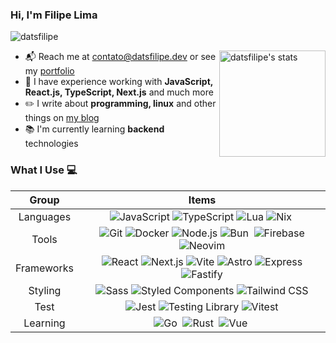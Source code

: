 ### Hi, I'm Filipe Lima

![datsfilipe](https://komarev.com/ghpvc/?username=datsfilipe&color=22272e)

<img align="right" height="170em" src="https://github-readme-stats.vercel.app/api?username=datsfilipe&show_icons=true&border_radius=5&theme=github_dark_dimmed" alt="datsfilipe's stats"/>

- :mailbox_with_mail: Reach me at <a href="mailto:contato@datsfilipe.dev" target="_blank">contato@datsfilipe.dev</a> or see my <a href="https://datsfilipe.dev" target="_blank">portfolio</a>
- :briefcase: I have experience working with **JavaScript, React.js, TypeScript, Next.js** and much more
- :pencil2: I write about **programming, linux** and other things on <a href="https://datsfilipe.dev/blog" target="_blank">my blog</a>
- :books: I'm currently learning **backend** technologies

### What I Use :computer:

| Group | Items |
| :---: | :---: |
| Languages | ![JavaScript](https://img.shields.io/badge/-JavaScript-22272e?logo=javascript) ![TypeScript](https://img.shields.io/badge/-TypeScript-22272e?logo=typescript) ![Lua](https://img.shields.io/badge/-Lua-22272e?logo=lua&logoColor=1572B6) ![Nix](https://img.shields.io/badge/-Nix-22272e?logo=nixos)&nbsp; |
| Tools | ![Git](https://img.shields.io/badge/-Git-22272e?logo=git) ![Docker](https://img.shields.io/badge/-Docker-22272e?logo=docker) ![Node.js](https://img.shields.io/badge/-Node.js-22272e?logo=node.js) ![Bun](https://img.shields.io/badge/-Bun-22272e?logo=bun)&nbsp; ![Firebase](https://img.shields.io/badge/-Firebase-22272e?logo=firebase) ![Neovim](https://img.shields.io/badge/-NeoVim-22272e?logo=neovim) |
| Frameworks | ![React](https://img.shields.io/badge/-React-22272e?logo=react) ![Next.js](https://img.shields.io/badge/-Next.js-22272e?logo=next.js) ![Vite](https://img.shields.io/badge/-Vite-22272e?logo=vite) ![Astro](https://img.shields.io/badge/-Astro-22272e?logo=astro) ![Express](https://img.shields.io/badge/-Express-22272e?logo=express) ![Fastify](https://img.shields.io/badge/-Fastify-22272e?logo=fastify) |
| Styling | ![Sass](https://img.shields.io/badge/-Sass-22272e?logo=sass) ![Styled Components](https://img.shields.io/badge/-Styled%20Components-22272e?logo=styled-components) ![Tailwind CSS](https://img.shields.io/badge/-Tailwind%20CSS-22272e?logo=tailwind-css) |
| Test | ![Jest](https://img.shields.io/badge/-Jest-22272e?logo=jest) ![Testing Library](https://img.shields.io/badge/-Testing%20Library-22272e?logo=testing-library) ![Vitest](https://img.shields.io/badge/-Vitest-22272e?logo=vitest) |
| Learning | ![Go](https://img.shields.io/badge/-Go-22272e?logo=go)&nbsp; ![Rust](https://img.shields.io/badge/-Rust-22272e?logo=rust&logoColor=bf824c)&nbsp; ![Vue](https://img.shields.io/badge/-Vue-22272e?logo=vue.js)&nbsp; |
